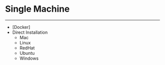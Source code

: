 # Single Machine
---

- [Docker] 
- Direct Installation
    - Mac
    - Linux 
    - RedHat
    - Ubuntu
    - Windows
